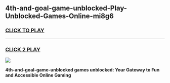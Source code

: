 
## 4th-and-goal-game-unblocked-Play-Unblocked-Games-Online-mi8g6
<h3>
<a href="https://premium76.site?title=4th-and-goal-game-unblocked&ref=24A">CLICK TO PLAY</a></h3>
<hr>

<h3>
<a href="https://premium76.site?title=4th-and-goal-game-unblocked&ref=24A">CLICK 2 PLAY</a>
  
</h3>

<a href="https://premium76.site?title=4th-and-goal-game-unblocked&ref=24A"><img src="https://clearcache.store/games.png"></a>


**4th-and-goal-game-unblocked games unblocked: Your Gateway to Fun and Accessible Online Gaming**
